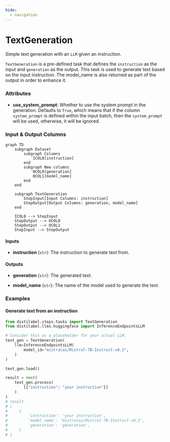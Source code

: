 ```yaml
---
hide:
  - navigation
---
```

# TextGeneration

Simple text generation with an `LLM` given an instruction.



`TextGeneration` is a pre-defined task that defines the `instruction` as the input
    and `generation` as the output. This task is used to generate text based on the input
    instruction. The model_name is also returned as part of the output in order to enhance it.





### Attributes

- **use_system_prompt**: Whether to use the system prompt in the generation. Defaults to `True`,  which means that if the column `system_prompt` is defined within the input batch, then  the `system_prompt` will be used, otherwise, it will be ignored.





### Input & Output Columns

``` mermaid
graph TD
	subgraph Dataset
		subgraph Columns
			ICOL0[instruction]
		end
		subgraph New columns
			OCOL0[generation]
			OCOL1[model_name]
		end
	end

	subgraph TextGeneration
		StepInput[Input Columns: instruction]
		StepOutput[Output Columns: generation, model_name]
	end

	ICOL0 --> StepInput
	StepOutput --> OCOL0
	StepOutput --> OCOL1
	StepInput --> StepOutput

```


#### Inputs


- **instruction** (`str`): The instruction to generate text from.




#### Outputs


- **generation** (`str`): The generated text.

- **model_name** (`str`): The name of the model used to generate the text.





### Examples


#### Generate text from an instruction
```python
from distilabel.steps.tasks import TextGeneration
from distilabel.llms.huggingface import InferenceEndpointsLLM

# Consider this as a placeholder for your actual LLM.
text_gen = TextGeneration(
    llm=InferenceEndpointsLLM(
        model_id="mistralai/Mistral-7B-Instruct-v0.2",
    )
)

text_gen.load()

result = next(
    text_gen.process(
        [{"instruction": "your instruction"}]
    )
)
# result
# [
#     {
#         'instruction': 'your instruction',
#         'model_name': 'mistralai/Mistral-7B-Instruct-v0.2',
#         'generation': 'generation',
#     }
# ]
```





